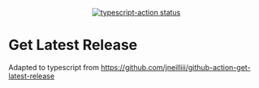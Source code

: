 <p align="center">
  <a href="https://github.com/actions/typescript-action/actions"><img alt="typescript-action status" src="https://github.com/actions/typescript-action/workflows/build-test/badge.svg"></a>
</p>

# Get Latest Release

Adapted to typescript from https://github.com/jneilliii/github-action-get-latest-release
